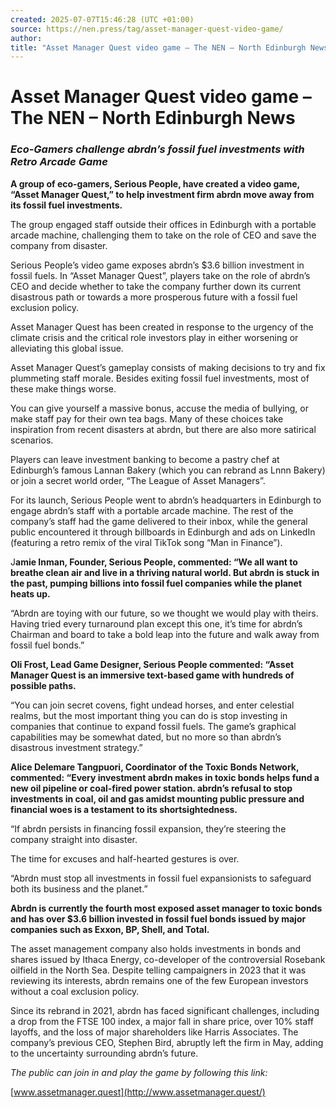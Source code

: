 ```yaml
---
created: 2025-07-07T15:46:28 (UTC +01:00)
source: https://nen.press/tag/asset-manager-quest-video-game/
author: 
title: "Asset Manager Quest video game – The NEN – North Edinburgh News"
---
```


# Asset Manager Quest video game – The NEN – North Edinburgh News

### **_Eco-Gamers challenge abrdn’s fossil fuel investments with Retro Arcade Game_**

[](https://i0.wp.com/nen.press/wp-content/uploads/2024/06/aberdeen_select_1-scaled.jpg?ssl=1)

**A group of eco-gamers, Serious People, have created a video game, “Asset Manager Quest,” to help investment firm abrdn move away from its fossil fuel investments.**

The group engaged staff outside their offices in Edinburgh with a portable arcade machine, challenging them to take on the role of CEO and save the company from disaster.

Serious People’s video game exposes abrdn’s $3.6 billion investment in fossil fuels. In “Asset Manager Quest”, players take on the role of abrdn’s CEO and decide whether to take the company further down its current disastrous path or towards a more prosperous future with a fossil fuel exclusion policy.

[](https://i0.wp.com/nen.press/wp-content/uploads/2024/06/fossil-fuels.png?ssl=1)

Asset Manager Quest has been created in response to the urgency of the climate crisis and the critical role investors play in either worsening or alleviating this global issue.

Asset Manager Quest’s gameplay consists of making decisions to try and fix plummeting staff morale. Besides exiting fossil fuel investments, most of these make things worse.

You can give yourself a massive bonus, accuse the media of bullying, or make staff pay for their own tea bags. Many of these choices take inspiration from recent disasters at abrdn, but there are also more satirical scenarios.

[](https://i0.wp.com/nen.press/wp-content/uploads/2024/06/aberdeen_select_2-scaled.jpg?ssl=1)

Players can leave investment banking to become a pastry chef at Edinburgh’s famous Lannan Bakery (which you can rebrand as Lnnn Bakery) or join a secret world order, “The League of Asset Managers”.

For its launch, Serious People went to abrdn’s headquarters in Edinburgh to engage abrdn’s staff with a portable arcade machine. The rest of the company’s staff had the game delivered to their inbox, while the general public encountered it through billboards in Edinburgh and ads on LinkedIn (featuring a retro remix of the viral TikTok song “Man in Finance”).

[](https://i0.wp.com/nen.press/wp-content/uploads/2024/06/final-boss.png?ssl=1)

J**amie Inman, Founder, Serious People, commented: “We all want to breathe clean air and live in a thriving natural world. But abrdn is stuck in the past, pumping billions into fossil fuel companies while the planet heats up.**

“Abrdn are toying with our future, so we thought we would play with theirs. Having tried every turnaround plan except this one, it’s time for abrdn’s Chairman and board to take a bold leap into the future and walk away from fossil fuel bonds.”

**Oli Frost, Lead Game Designer, Serious People commented: “Asset Manager Quest is an immersive text-based game with hundreds of possible paths.**

“You can join secret covens, fight undead horses, and enter celestial realms, but the most important thing you can do is stop investing in companies that continue to expand fossil fuels. The game’s graphical capabilities may be somewhat dated, but no more so than abrdn’s disastrous investment strategy.”

[](https://i0.wp.com/nen.press/wp-content/uploads/2024/06/aberdeen_select_4-scaled.jpg?ssl=1)

**Alice Delemare Tangpuori, Coordinator of the Toxic Bonds Network, commented: “Every investment abrdn makes in toxic bonds helps fund a new oil pipeline or coal-fired power station. abrdn’s refusal to stop investments in coal, oil and gas amidst mounting public pressure and financial woes is a testament to its shortsightedness.**

“If abrdn persists in financing fossil expansion, they’re steering the company straight into disaster.

The time for excuses and half-hearted gestures is over.

“Abrdn must stop all investments in fossil fuel expansionists to safeguard both its business and the planet.”

[](https://i0.wp.com/nen.press/wp-content/uploads/2024/06/aberdeen_select_6-scaled.jpg?ssl=1)

**Abrdn is currently the fourth most exposed asset manager to toxic bonds and has over $3.6 billion invested in fossil fuel bonds issued by major companies such as Exxon, BP, Shell, and Total.**

The asset management company also holds investments in bonds and shares issued by Ithaca Energy, co-developer of the controversial Rosebank oilfield in the North Sea. Despite telling campaigners in 2023 that it was reviewing its interests, abrdn remains one of the few European investors without a coal exclusion policy.

Since its rebrand in 2021, abrdn has faced significant challenges, including a drop from the FTSE 100 index, a major fall in share price, over 10% staff layoffs, and the loss of major shareholders like Harris Associates. The company’s previous CEO, Stephen Bird, abruptly left the firm in May, adding to the uncertainty surrounding abrdn’s future.

_The public can join in and play the game by following this link:_ 

[www.assetmanager.quest](http://www.assetmanager.quest/)
